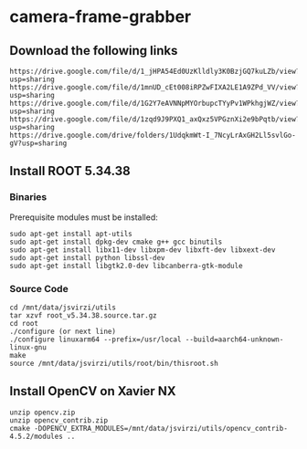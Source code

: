 # camera-frame-grabber

## Download the following links

    https://drive.google.com/file/d/1_jHPA54Ed0UzKlldly3K0BzjGQ7kuLZb/view?usp=sharing
    https://drive.google.com/file/d/1mnUD_cEt008iRPZwFIXA2LE1A9ZPd_VV/view?usp=sharing
    https://drive.google.com/file/d/1G2Y7eAVNNpMYOrbupcTYyPv1WPkhgjWZ/view?usp=sharing
    https://drive.google.com/file/d/1zqd9J9PXQ1_axQxz5VPGznXi2e9bPqtb/view?usp=sharing
    https://drive.google.com/drive/folders/1UdqkmWt-I_7NcyLrAxGH2Ll5svlGo-gV?usp=sharing

## Install ROOT 5.34.38

### Binaries
Prerequisite modules must be installed:

    sudo apt-get install apt-utils
    sudo apt-get install dpkg-dev cmake g++ gcc binutils 
    sudo apt-get install libx11-dev libxpm-dev libxft-dev libxext-dev 
    sudo apt-get install python libssl-dev 
    sudo apt-get install libgtk2.0-dev libcanberra-gtk-module

### Source Code

    cd /mnt/data/jsvirzi/utils
    tar xzvf root_v5.34.38.source.tar.gz
    cd root
    ./configure (or next line)
    ./configure linuxarm64 --prefix=/usr/local --build=aarch64-unknown-linux-gnu
    make
    source /mnt/data/jsvirzi/utils/root/bin/thisroot.sh

## Install OpenCV on Xavier NX

    unzip opencv.zip
    unzip opencv_contrib.zip
    cmake -DOPENCV_EXTRA_MODULES=/mnt/data/jsvirzi/utils/opencv_contrib-4.5.2/modules ..